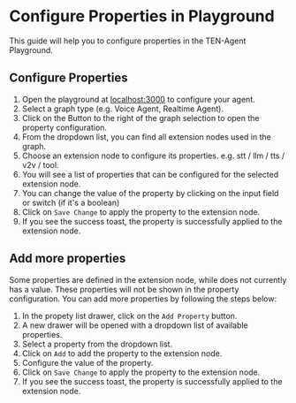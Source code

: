 # Configure Properties in Playground

This guide will help you to configure properties in the TEN-Agent Playground.

## Configure Properties

1. Open the playground at [localhost:3000](http://localhost:3000) to configure your agent.
2. Select a graph type (e.g. Voice Agent, Realtime Agent).
3. Click on the Button to the right of the graph selection to open the property configuration.
4. From the dropdown list, you can find all extension nodes used in the graph.
5. Choose an extension node to configure its properties. e.g. stt / llm / tts / v2v / tool.
6. You will see a list of properties that can be configured for the selected extension node.
7. You can change the value of the property by clicking on the input field or switch (if it's a boolean)
8. Click on `Save Change` to apply the property to the extension node.
9. If you see the success toast, the property is successfully applied to the extension node.

## Add more properties

Some properties are defined in the extension node, while does not currently has a value. These properties will not be shown in the property configuration. You can add more properties by following the steps below:

1. In the propety list drawer, click on the `Add Property` button.
2. A new drawer will be opened with a dropdown list of available properties.
3. Select a property from the dropdown list.
4. Click on `Add` to add the property to the extension node.
5. Configure the value of the property.
6. Click on `Save Change` to apply the property to the extension node.
7. If you see the success toast, the property is successfully applied to the extension node.
